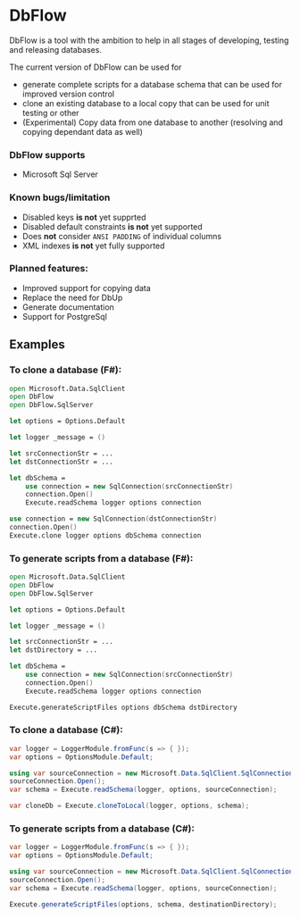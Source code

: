 # DbFlow

DbFlow is a tool with the ambition to help in all stages of developing, testing and releasing databases.

The current version of DbFlow can be used for 

- generate complete scripts for a database schema that can be used for improved version control	
- clone an existing database to a local copy that can be used for unit testing or other
- (Experimental) Copy data from one database to another (resolving and copying dependant data as well)

### DbFlow supports

- Microsoft Sql Server

### Known bugs/limitation

- Disabled keys **is not** yet supprted 
- Disabled default constraints **is not** yet supported 
- Does **not** consider `ANSI PADDING` of individual columns
- XML indexes **is not** yet fully supported 

### Planned features:

- Improved support for copying data
- Replace the need for DbUp
- Generate documentation 
- Support for PostgreSql 

## Examples 

### To clone a database (F#):

```fsharp
open Microsoft.Data.SqlClient
open DbFlow
open DbFlow.SqlServer

let options = Options.Default

let logger _message = ()

let srcConnectionStr = ...
let dstConnectionStr = ...

let dbSchema = 
    use connection = new SqlConnection(srcConnectionStr)
    connection.Open()
    Execute.readSchema logger options connection

use connection = new SqlConnection(dstConnectionStr)
connection.Open()
Execute.clone logger options dbSchema connection 
```

### To generate scripts from a database (F#):

```fsharp
open Microsoft.Data.SqlClient
open DbFlow
open DbFlow.SqlServer

let options = Options.Default

let logger _message = ()

let srcConnectionStr = ...
let dstDirectory = ...

let dbSchema = 
    use connection = new SqlConnection(srcConnectionStr)
    connection.Open()
    Execute.readSchema logger options connection

Execute.generateScriptFiles options dbSchema dstDirectory   
```

### To clone a database (C#):

```csharp
var logger = LoggerModule.fromFunc(s => { });
var options = OptionsModule.Default;

using var sourceConnection = new Microsoft.Data.SqlClient.SqlConnection(sourceConnectionString);
sourceConnection.Open();
var schema = Execute.readSchema(logger, options, sourceConnection);

var cloneDb = Execute.cloneToLocal(logger, options, schema);
```

### To generate scripts from a database (C#):

```csharp
var logger = LoggerModule.fromFunc(s => { });
var options = OptionsModule.Default;

using var sourceConnection = new Microsoft.Data.SqlClient.SqlConnection(sourceConnectionString);
sourceConnection.Open();
var schema = Execute.readSchema(logger, options, sourceConnection);

Execute.generateScriptFiles(options, schema, destinationDirectory);
```